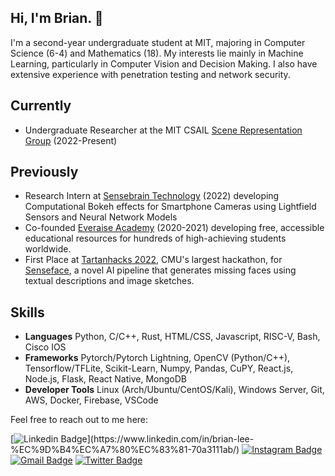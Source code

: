## Hi, I'm Brian. 👋

I'm a second-year undergraduate student at MIT, majoring in Computer Science (6-4) and Mathematics (18). My interests lie mainly in Machine Learning, particularly in Computer Vision and Decision Making. I also have extensive experience with penetration testing and network security. 

## Currently
* Undergraduate Researcher at the MIT CSAIL [Scene Representation Group](https://www.scenerepresentations.org/) (2022-Present)

## Previously
* Research Intern at [Sensebrain Technology](https://www.sensebrain.ai/) (2022) developing Computational Bokeh effects for Smartphone Cameras using Lightfield Sensors and Neural Network Models
* Co-founded [Everaise Academy](https://www.everaise.org/) (2020-2021) developing free, accessible educational resources for hundreds of high-achieving students worldwide.
* First Place at [Tartanhacks 2022](https://www.tartanhacks.com/), CMU's largest hackathon, for [Senseface](https://github.com/gtangg12/SenseFace), a novel AI pipeline that generates missing faces using textual descriptions and image sketches.

## Skills
* **Languages** Python, C/C++, Rust, HTML/CSS, Javascript, RISC-V, Bash, Cisco IOS
* **Frameworks** Pytorch/Pytorch Lightning, OpenCV (Python/C++), Tensorflow/TFLite, Scikit-Learn, Numpy, Pandas, CuPY, React.js, Node.js, Flask, React Native, MongoDB
* **Developer Tools** Linux (Arch/Ubuntu/CentOS/Kali), Windows Server, Git, AWS, Docker, Firebase, VSCode

Feel free to reach out to me here:

[![Linkedin Badge](https://img.shields.io/badge/-brianjsl-blue?style=flat-square&logo=Linkedin&logoColor=white&link=[https://www.linkedin.com/in/anirudhemmadi/](https://www.linkedin.com/in/brian-lee-%EC%9D%B4%EC%A7%80%EC%83%81-70a3111ab/))](https://www.linkedin.com/in/brian-lee-%EC%9D%B4%EC%A7%80%EC%83%81-70a3111ab/)
[![Instagram Badge](https://img.shields.io/badge/-realquarter-purple?style=flat-square&logo=instagram&logoColor=white&link=https://www.instagram.com/realquarter/)](https://www.instagram.com/realquarter/)
[![Gmail Badge](https://img.shields.io/badge/-brianjsl@mit.edu-c14438?style=flat-square&logo=Gmail&logoColor=white&link=mailto:brianjsl@mit.edu)](mailto:brianjsl@mit.edu)
[![Twitter Badge](https://img.shields.io/badge/brianjsl-1DA1F2?style=flat-square&logo=twitter&logoColor=white)](https://twitter.com/brianjsl)

